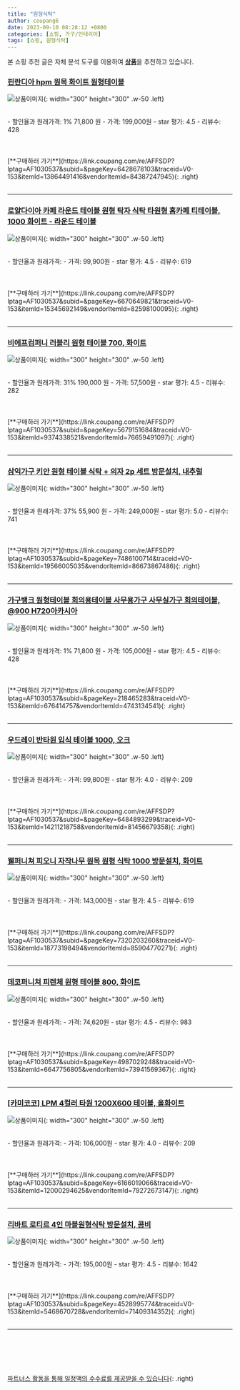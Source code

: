 ```yaml
---
title: "원형식탁"
author: coupang6
date: 2023-09-10 08:28:12 +0800
categories: [쇼핑, 가구/인테리어]
tags: [쇼핑, 원형식탁]
---
```


본 쇼핑 추천 글은 자체 분석 도구를 이용하여 [**상품**](https://link.coupang.com/a/bao1ui)을 추천하고 있습니다.

### [핀란디아 hpm 원목 화이트 원형테이블](https://link.coupang.com/re/AFFSDP?lptag=AF1030537&subid=&pageKey=6428678103&traceid=V0-153&itemId=13864491416&vendorItemId=84387247945)

![상품이미지](https://thumbnail8.coupangcdn.com/thumbnails/remote/230x230ex/image/vendor_inventory/0fa4/ae9ca941d05ebbf85dcba64bfe16344e577e03073df49d352c9be6fee33d.png){: width="300" height="300" .w-50 .left}


<br>
- 할인율과 원래가격: 1%  71,800   원
- 가격: 199,000원
- star 평가: 4.5
- 리뷰수: 428
<br>
<br>
<br>
<br>
[**구매하러 가기**](https://link.coupang.com/re/AFFSDP?lptag=AF1030537&subid=&pageKey=6428678103&traceid=V0-153&itemId=13864491416&vendorItemId=84387247945){: .right}
<br>
<br>

---

### [로얄다이아 카페 라운드 테이블 원형 탁자 식탁 타원형 홈카페 티테이블, 1000 화이트 - 라운드 테이블](https://link.coupang.com/re/AFFSDP?lptag=AF1030537&subid=&pageKey=6670649821&traceid=V0-153&itemId=15345692149&vendorItemId=82598100095)

![상품이미지](https://thumbnail7.coupangcdn.com/thumbnails/remote/230x230ex/image/vendor_inventory/d394/8bf36f09b106a8ec4e12face224406a197488757babf0d795e243ba63e5b.jpg){: width="300" height="300" .w-50 .left}


<br>
- 할인율과 원래가격: 
- 가격: 99,900원
- star 평가: 4.5
- 리뷰수: 619
<br>
<br>
<br>
<br>
[**구매하러 가기**](https://link.coupang.com/re/AFFSDP?lptag=AF1030537&subid=&pageKey=6670649821&traceid=V0-153&itemId=15345692149&vendorItemId=82598100095){: .right}
<br>
<br>

---

### [비에프컴퍼니 러블리 원형 테이블 700, 화이트](https://link.coupang.com/re/AFFSDP?lptag=AF1030537&subid=&pageKey=5679151684&traceid=V0-153&itemId=9374338521&vendorItemId=76659491097)

![상품이미지](https://thumbnail10.coupangcdn.com/thumbnails/remote/230x230ex/image/retail/images/8487342035177529-16042aa5-8546-48cd-a502-8f1c742ea55a.jpg){: width="300" height="300" .w-50 .left}


<br>
- 할인율과 원래가격: 31%  190,000   원
- 가격: 57,500원
- star 평가: 4.5
- 리뷰수: 282
<br>
<br>
<br>
<br>
[**구매하러 가기**](https://link.coupang.com/re/AFFSDP?lptag=AF1030537&subid=&pageKey=5679151684&traceid=V0-153&itemId=9374338521&vendorItemId=76659491097){: .right}
<br>
<br>

---

### [삼익가구 키안 원형 테이블 식탁 + 의자 2p 세트 방문설치, 내추럴](https://link.coupang.com/re/AFFSDP?lptag=AF1030537&subid=&pageKey=7486100714&traceid=V0-153&itemId=19566005035&vendorItemId=86673867486)

![상품이미지](https://thumbnail6.coupangcdn.com/thumbnails/remote/230x230ex/image/rs_quotation_api/rxd1a3pz/115984c643974f20b915933c52807c60.jpg){: width="300" height="300" .w-50 .left}


<br>
- 할인율과 원래가격: 37%  55,900   원
- 가격: 249,000원
- star 평가: 5.0
- 리뷰수: 741
<br>
<br>
<br>
<br>
[**구매하러 가기**](https://link.coupang.com/re/AFFSDP?lptag=AF1030537&subid=&pageKey=7486100714&traceid=V0-153&itemId=19566005035&vendorItemId=86673867486){: .right}
<br>
<br>

---

### [가구뱅크 원형테이블 회의용테이블 사무용가구 사무실가구 회의테이블, @900 H720아카시아](https://link.coupang.com/re/AFFSDP?lptag=AF1030537&subid=&pageKey=218465283&traceid=V0-153&itemId=676414757&vendorItemId=4743134541)

![상품이미지](https://thumbnail6.coupangcdn.com/thumbnails/remote/230x230ex/image/vendor_inventory/2bbe/884fa7bd79696d3f580800c76a49dd7c2bdbc6902d3697b2b11bf0fbcfd7.jpg){: width="300" height="300" .w-50 .left}


<br>
- 할인율과 원래가격: 1%  71,800   원
- 가격: 105,000원
- star 평가: 4.5
- 리뷰수: 428
<br>
<br>
<br>
<br>
[**구매하러 가기**](https://link.coupang.com/re/AFFSDP?lptag=AF1030537&subid=&pageKey=218465283&traceid=V0-153&itemId=676414757&vendorItemId=4743134541){: .right}
<br>
<br>

---

### [우드레이 반타원 입식 테이블 1000, 오크](https://link.coupang.com/re/AFFSDP?lptag=AF1030537&subid=&pageKey=6484893299&traceid=V0-153&itemId=14211218758&vendorItemId=81456679358)

![상품이미지](https://thumbnail10.coupangcdn.com/thumbnails/remote/230x230ex/image/retail/images/8493769783897147-659a3bee-8630-4e69-9440-e309e1528045.jpg){: width="300" height="300" .w-50 .left}


<br>
- 할인율과 원래가격: 
- 가격: 99,800원
- star 평가: 4.0
- 리뷰수: 209
<br>
<br>
<br>
<br>
[**구매하러 가기**](https://link.coupang.com/re/AFFSDP?lptag=AF1030537&subid=&pageKey=6484893299&traceid=V0-153&itemId=14211218758&vendorItemId=81456679358){: .right}
<br>
<br>

---

### [웰퍼니쳐 피오니 자작나무 원목 원형 식탁 1000 방문설치, 화이트](https://link.coupang.com/re/AFFSDP?lptag=AF1030537&subid=&pageKey=7320203260&traceid=V0-153&itemId=18773198494&vendorItemId=85904770271)

![상품이미지](https://thumbnail9.coupangcdn.com/thumbnails/remote/230x230ex/image/rs_quotation_api/tfknw5a3/9802659c8cab4b569f99a5d045b2d3d1.jpg){: width="300" height="300" .w-50 .left}


<br>
- 할인율과 원래가격: 
- 가격: 143,000원
- star 평가: 4.5
- 리뷰수: 619
<br>
<br>
<br>
<br>
[**구매하러 가기**](https://link.coupang.com/re/AFFSDP?lptag=AF1030537&subid=&pageKey=7320203260&traceid=V0-153&itemId=18773198494&vendorItemId=85904770271){: .right}
<br>
<br>

---

### [데코퍼니쳐 피렌체 원형 테이블 800, 화이트](https://link.coupang.com/re/AFFSDP?lptag=AF1030537&subid=&pageKey=4987029248&traceid=V0-153&itemId=6647756805&vendorItemId=73941569367)

![상품이미지](https://thumbnail7.coupangcdn.com/thumbnails/remote/230x230ex/image/retail/images/711035250233478-c8d09d5c-ca93-46bb-a214-456f10bc4cab.jpg){: width="300" height="300" .w-50 .left}


<br>
- 할인율과 원래가격: 
- 가격: 74,620원
- star 평가: 4.5
- 리뷰수: 983
<br>
<br>
<br>
<br>
[**구매하러 가기**](https://link.coupang.com/re/AFFSDP?lptag=AF1030537&subid=&pageKey=4987029248&traceid=V0-153&itemId=6647756805&vendorItemId=73941569367){: .right}
<br>
<br>

---

### [[카미코코] LPM 4컬러 타원 1200X600 테이블, 올화이트](https://link.coupang.com/re/AFFSDP?lptag=AF1030537&subid=&pageKey=6166019066&traceid=V0-153&itemId=12000294625&vendorItemId=79272673147)

![상품이미지](https://thumbnail8.coupangcdn.com/thumbnails/remote/230x230ex/image/vendor_inventory/6af5/ccca020be60c45113572c6de1a1ef61332f057efe2c32b4b479f69d7c06a.jpg){: width="300" height="300" .w-50 .left}


<br>
- 할인율과 원래가격: 
- 가격: 106,000원
- star 평가: 4.0
- 리뷰수: 209
<br>
<br>
<br>
<br>
[**구매하러 가기**](https://link.coupang.com/re/AFFSDP?lptag=AF1030537&subid=&pageKey=6166019066&traceid=V0-153&itemId=12000294625&vendorItemId=79272673147){: .right}
<br>
<br>

---

### [리바트 로티르 4인 마블원형식탁 방문설치, 콤비](https://link.coupang.com/re/AFFSDP?lptag=AF1030537&subid=&pageKey=4528995774&traceid=V0-153&itemId=5468670728&vendorItemId=71409314352)

![상품이미지](https://thumbnail9.coupangcdn.com/thumbnails/remote/230x230ex/image/retail/images/2020/08/26/17/2/e6768371-2963-47be-af58-a3b740b48a84.jpg){: width="300" height="300" .w-50 .left}


<br>
- 할인율과 원래가격: 
- 가격: 195,000원
- star 평가: 4.5
- 리뷰수: 1642
<br>
<br>
<br>
<br>
[**구매하러 가기**](https://link.coupang.com/re/AFFSDP?lptag=AF1030537&subid=&pageKey=4528995774&traceid=V0-153&itemId=5468670728&vendorItemId=71409314352){: .right}
<br>
<br>

---
<br><br><br><br><br> [파트너스 활동을 통해 일정액의 수수료를 제공받을 수 있습니다](https://link.coupang.com/a/bao1ui){: .right}